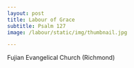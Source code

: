 ```yaml
---
layout: post
title: Labour of Grace
subtitle: Psalm 127
image: /labour/static/img/thumbnail.jpg

---
```


Fujian Evangelical Church (Richmond)
